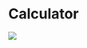 # Calculator
<img src="file:///C:/Users/HP/Downloads/Full%20Stack%20Web%20Development/Madhul_fp04_162/unit-2/sprint-3/day-2/we/masai%20calculator%20returns%20dom.html" />
